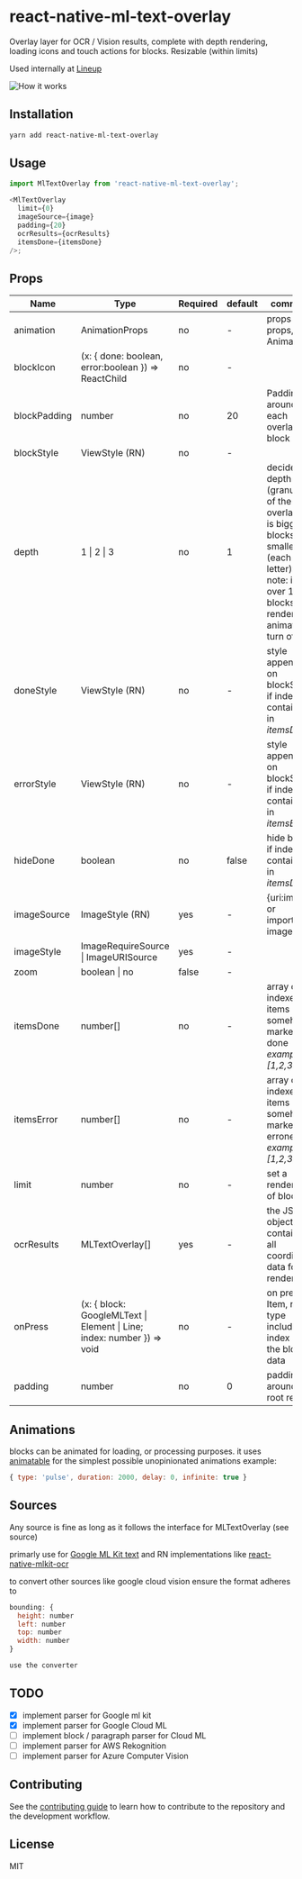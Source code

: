 # react-native-ml-text-overlay

Overlay layer for OCR / Vision results, complete with depth rendering, loading icons and touch actions for blocks. Resizable (within limits)

Used internally at [Lineup](https://www.lineup.events)

![How it works](https://media.giphy.com/media/FLQIca4UXBzomqcoyp/giphy.gif)

## Installation

```sh
yarn add react-native-ml-text-overlay
```

## Usage

```js
import MlTextOverlay from 'react-native-ml-text-overlay';

<MlTextOverlay
  limit={0}
  imageSource={image}
  padding={20}
  ocrResults={ocrResults}
  itemsDone={itemsDone}
/>;
```

## Props

| Name         | Type                                                                   | Required | default | comment                                                                                                                                                  |
| ------------ | ---------------------------------------------------------------------- | -------- | ------- | -------------------------------------------------------------------------------------------------------------------------------------------------------- |
| animation    | AnimationProps                                                         | no       | -       | props for props, see Animations                                                                                                                          |
| blockIcon    | (x: { done: boolean, error:boolean }) => ReactChild                    | no       | -       |
| blockPadding | number                                                                 | no       | 20      | Padding around each overlay block                                                                                                                        |
| blockStyle   | ViewStyle (RN)                                                         | no       | -       |
| depth        | 1 \| 2 \| 3                                                            | no       | 1       | decide the depth (granularity of the overlay), 1 is bigger blocks,3 is smaller (each letter), note: if over 100 blocks gets rendered animations turn off |
| doneStyle    | ViewStyle (RN)                                                         | no       | -       | style appending on blockStyle if index is contained in _itemsDone_                                                                                       |
| errorStyle   | ViewStyle (RN)                                                         | no       | -       | style appending on blockStyle if index is contained in _itemsError_                                                                                      |
| hideDone     | boolean                                                                | no       | false   | hide block if index is contained in _itemsDone_                                                                                                          |
| imageSource  | ImageStyle (RN)                                                        | yes      | -       | {uri:imguri} or imported image                                                                                                                           |
| imageStyle   | ImageRequireSource \| ImageURISource                                   | yes      | -       |
| zoom         | boolean \| no                                                          | false    | -       |
| itemsDone    | number[]                                                               | no       | -       | array of indexes for items somehow marked as done _example [1,2,3]_                                                                                      |
| itemsError   | number[]                                                               | no       | -       | array of indexes for items somehow marked as erroneous _example [1,2,3]_                                                                                 |
| limit        | number                                                                 | no       | -       | set a render limit of blocks                                                                                                                             |
| ocrResults   | MLTextOverlay[]                                                        | yes      | -       | the JSON object containing all coordinate data for rendering                                                                                             |
| onPress      | (x: { block: GoogleMLText \| Element \| Line; index: number }) => void | no       | -       | on press Item, return type includes index and the block data                                                                                             |
| padding      | number                                                                 | no       | 0       | padding around the root render                                                                                                                           |

## Animations

blocks can be animated for loading, or processing purposes.
it uses [animatable](https://github.com/oblador/react-native-animatable) for the simplest possible unopinionated animations
example:

```js
{ type: 'pulse', duration: 2000, delay: 0, infinite: true }
```

## Sources

Any source is fine as long as it follows the interface for MLTextOverlay (see source)

primarly use for [Google ML Kit text](https://developers.google.com/ml-kit/vision/text-recognition) and RN implementations like [react-native-mlkit-ocr](https://github.com/agoldis/react-native-mlkit-ocr)

to convert other sources like google cloud vision ensure the format adheres to

```js
bounding: {
  height: number
  left: number
  top: number
  width: number
}

use the converter
```

## TODO

- [x] implement parser for Google ml kit
- [x] implement parser for Google Cloud ML
- [ ] implement block / paragraph parser for Cloud ML
- [ ] implement parser for AWS Rekognition
- [ ] implement parser for Azure Computer Vision

## Contributing

See the [contributing guide](CONTRIBUTING.md) to learn how to contribute to the repository and the development workflow.

## License

MIT
